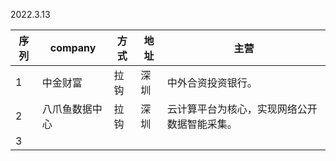 2022.3.13

| 序列 | company        | 方式 | 地址 | 主营                                         |
| ---- | -------------- | ---- | ---- | -------------------------------------------- |
| 1    | 中金财富       | 拉钩 | 深圳 | 中外合资投资银行。                           |
| 2    | 八爪鱼数据中心 | 拉钩 | 深圳 | 云计算平台为核心，实现网络公开数据智能采集。 |
| 3    |                |      |      |                                              |
